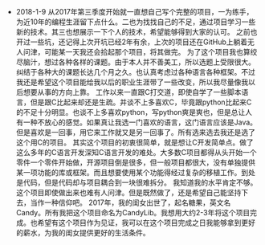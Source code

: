 - 2018-1-9
从2017年第三季度开始就一直想自己写个完整的项目，一为练手，为近10年的编程生涯留下点什么。二也为找找自己的不足，通过项目学习一些新的技术。其三也想展示一下个人的技术，希望能够得到大家的认可。
之前也开过一些坑，还记得上次开坑已经2年有余，上次的项目还在GitHub上躺着无人问津，可能某一天我还会拾起那个项目，将其做完。
为了这个项目我也算绞尽脑汁，想过各种各样的课题。由于本人并不善美工，所以选题上受限很大。纠结于各种大的课题长达几个月之久。也认真考虑过各种语言各种框架。不过我还是希望这个项目能给我以后的职业生涯带了一些改变，所以我尽量像我以后想要从事的方向上靠。
工作以来一直跟C打交道，即使自学了一些脚本语言，但是跟C比起来却还是生疏。并谈不上多喜欢C，毕竟跟python比起来C的不足十分明显。也谈不上多喜欢python，写python爽是爽也，但是总让人有一种不放心的感觉。如果真让我选一门喜欢的语言，这门语言应该是Java。但是喜欢是一回事，用它来工作就又是另一回事了。所有选来选去我还是选了这个用C的项目。
其实这个项目的初衷很简单，就是想让C开发简单点。做了这么多年的C语言开发深知C语言开发的难处。大多数C项目都得从头开始一个零件一个零件开始做，开源项目倒是很多，但一般项目都很大，没有单独提供某一项功能的库或框架。而且想要使用某个功能得经过复杂的移植工作。到处是代码，但是代码却与项目耦合到一块很难拆分。
我知道我的水平肯定不够。这个项目即使做出来也难有人问津。但是既然做了，还是希望自己能坚持下去，当作一种信仰吧。
2017年，我的闺女出世了，起名糖果，英文名Candy。所有我把这个项目命名为CandyLib。我想用大约2-3年将这个项目完成。也希望有这个项目作为见证，我可以在这个项目完成之日我能够拿到更好的薪水，为我的闺女提供更好的生活条件。

